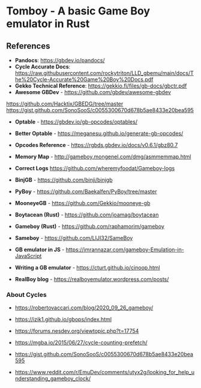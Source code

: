 # Tomboy - A basic Game Boy emulator in Rust

## References
- **Pandocs**: https://gbdev.io/pandocs/
- **Cycle Accurate Docs**: https://raw.githubusercontent.com/rockytriton/LLD_gbemu/main/docs/The%20Cycle-Accurate%20Game%20Boy%20Docs.pdf
- **Gekko Technical Reference**: https://gekkio.fi/files/gb-docs/gbctr.pdf
- **Awesome GBDev** - https://github.com/gbdev/awesome-gbdev

https://github.com/Hacktix/GBEDG/tree/master
https://gist.github.com/SonoSooS/c0055300670d678b5ae8433e20bea595

- **Optable** - https://gbdev.io/gb-opcodes/optables/
- **Better Optable** - https://meganesu.github.io/generate-gb-opcodes/
- **Opcodes Reference** - https://rgbds.gbdev.io/docs/v0.6.1/gbz80.7
- **Memory Map** - http://gameboy.mongenel.com/dmg/asmmemmap.html

- **Correct Logs** https://github.com/wheremyfoodat/Gameboy-logs

- **BinjGB** - https://github.com/binji/binjgb
- **PyBoy** - https://github.com/Baekalfen/PyBoy/tree/master
- **MooneyeGB** - https://github.com/Gekkio/mooneye-gb
- **Boytacean (Rust)** - https://github.com/joamag/boytacean
- **Gameboy (Rust)** - https://github.com/raphamorim/gameboy
- **Sameboy** - https://github.com/LIJI32/SameBoy

- **GB emulator in JS** - https://imrannazar.com/gameboy-Emulation-in-JavaScript
- **Writing a GB emulator** - https://cturt.github.io/cinoop.html
- **RealBoy blog** - https://realboyemulator.wordpress.com/posts/

### About Cycles
- https://robertovaccari.com/blog/2020_09_26_gameboy/
- https://izik1.github.io/gbops/index.html
- https://forums.nesdev.org/viewtopic.php?t=17754
- https://mgba.io/2015/06/27/cycle-counting-prefetch/
- https://gist.github.com/SonoSooS/c0055300670d678b5ae8433e20bea595

- https://www.reddit.com/r/EmuDev/comments/utyx2g/looking_for_help_understanding_gameboy_clock/




